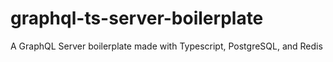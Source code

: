 # graphql-ts-server-boilerplate
A GraphQL Server boilerplate made with Typescript, PostgreSQL, and Redis
